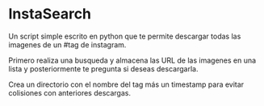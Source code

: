 InstaSearch
========================

Un script simple escrito en python que te permite descargar todas las imagenes de un #tag de instagram.

Primero realiza una busqueda y almacena las URL de las imagenes en una lista y posteriormente te pregunta si deseas descargarla.

Crea un directorio con el nombre del tag más un timestamp para evitar colisiones con anteriores descargas.



